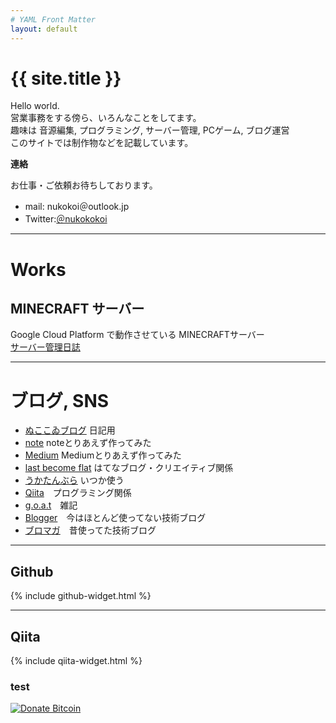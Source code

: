 ```yaml
---
# YAML Front Matter
layout: default
---
```


# {{ site.title }}
Hello world.  
営業事務をする傍ら、いろんなことをしてます。  
趣味は 音源編集, プログラミング, サーバー管理, PCゲーム, ブログ運営  
このサイトでは制作物などを記載しています。

**連絡**

お仕事・ご依頼お待ちしております。

- mail: nukokoi＠outlook.jp
- Twitter:<a href="https://twitter.com/nukokokoi">＠nukokokoi</a>

- - -

# Works

## MINECRAFT サーバー
Google Cloud Platform で動作させている MINECRAFTサーバー  
[サーバー管理日誌](/minecraft/)
<!--
![MINECRAFT SERVER](/MINECRAFT.png)
-->

- - -

# ブログ, SNS

- [ぬここゐブログ](http://nukokoi.blog.jp) 日記用
- [note](https://note.mu/nukokoi) noteとりあえず作ってみた
- [Medium](https://medium.com/@eu1) Mediumとりあえず作ってみた
- [last become flat](https://lied4u.hatenablog.jp/) はてなブログ・クリエイティブ関係
- [うかたんぶら](https://yumeminuko.tumblr.com/) いつか使う
- [Qiita](http://qiita.com/nukokoi)　プログラミング関係
- [g.o.a.t](https://alpine.goat.me/)　雑記
- [Blogger](https://d0x0b.blogspot.com)　今はほとんど使ってない技術ブログ
- [ブロマガ](http://ch.nicovideo.jp/ukah)　昔使ってた技術ブログ

- - -

## Github

{% include github-widget.html %}

- - -

## Qiita

{% include qiita-widget.html %}

### test

[![Donate Bitcoin](https://img.shields.io/badge/donate-Bitcoin-orange.svg)](http://nukokoi.github.io/donate-bitcoin/)
